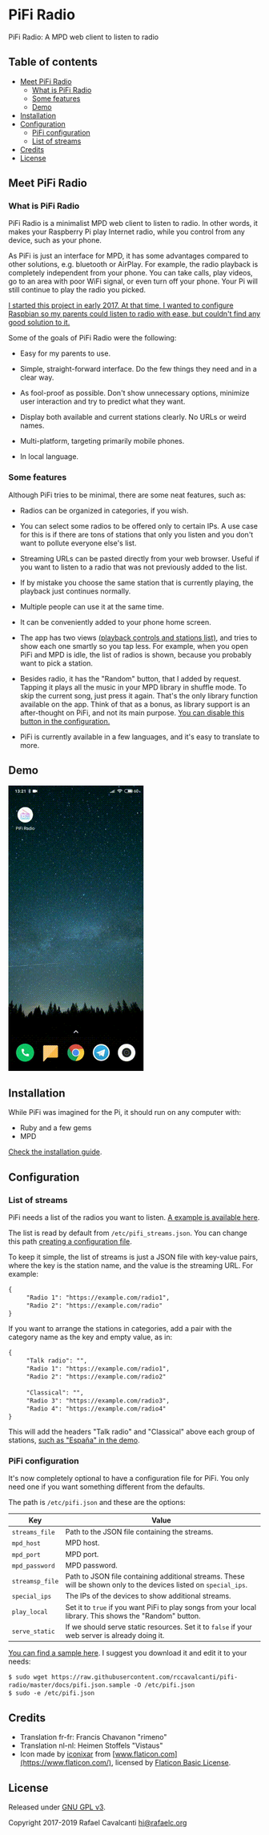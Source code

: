 # PiFi Radio

PiFi Radio: A MPD web client to listen to radio

## Table of contents

- [Meet PiFi Radio](#meet-pifi-radio)
  - [What is PiFi Radio](#what-is-pifi-radio)
  - [Some features](#some-features)
  - [Demo](#demo)
- [Installation](#installation)
- [Configuration](#configuration)
  - [PiFi configuration](#pifi-configuration)
  - [List of streams](#list-of-streams)
- [Credits](#credits)
- [License](#license)

## Meet PiFi Radio

### What is PiFi Radio

PiFi Radio is a minimalist MPD web client to listen to radio. In other words, it makes your Raspberry Pi play Internet radio, while you control from any device, such as your phone.

As PiFi is just an interface for MPD, it has some advantages compared to other solutions, e.g. bluetooth or AirPlay. For example, the radio playback is completely independent from your phone. You can take calls, play videos, go to an area with poor WiFi signal, or even turn off your phone. Your Pi will still continue to play the radio you picked.

[I started this project in early 2017. At that time, I wanted to configure Raspbian so my parents could listen to radio with ease, but couldn't find any good solution to it.](https://rafaelc.org/blog/the-motivation-for-pifi-radio/)

Some of the goals of PiFi Radio were the following:

- Easy for my parents to use.

- Simple, straight-forward interface. Do the few things they need and in a clear way.

- As fool-proof as possible. Don't show unnecessary options, minimize user interaction and try to predict what they want.

- Display both available and current stations clearly. No URLs or weird names.

- Multi-platform, targeting primarily mobile phones.

- In local language.

### Some features

Although PiFi tries to be minimal, there are some neat features, such as:

- Radios can be organized in categories, if you wish.

- You can select some radios to be offered only to certain IPs. A use case for this is if there are tons of stations that only you listen and you don't want to pollute everyone else's list.

- Streaming URLs can be pasted directly from your web browser. Useful if you want to listen to a radio that was not previously added to the list.

- If by mistake you choose the same station that is currently playing, the playback just continues normally.

- Multiple people can use it at the same time.

- It can be conveniently added to your phone home screen.

- The app has two views [(playback controls and stations list)](#demo), and tries to show each one smartly so you tap less. For example, when you open PiFi and MPD is idle, the list of radios is shown, because you probably want to pick a station.

- Besides radio, it has the "Random" button, that I added by request. Tapping it plays all the music in your MPD library in shuffle mode. To skip the current song, just press it again. That's the only library function available on the app. Think of that as a bonus, as library support is an after-thought on PiFi, and not its main purpose. [You can disable this button in the configuration.](#pifi-configuration)

- PiFi is currently available in a few languages, and it's easy to translate to more.

## Demo

![Video demo](docs/demo.gif)

## Installation

While PiFi was imagined for the Pi, it should run on any computer with:

- Ruby and a few gems
- MPD

[Check the installation guide](INSTALL.md).

## Configuration

### List of streams

PiFi needs a list of the radios you want to listen. [A example is available here](docs/pifi_streams.json).

The list is read by default from `/etc/pifi_streams.json`. You can change this path [creating a configuration file](#pifi-configuration).

To keep it simple, the list of streams is just a JSON file with key-value pairs, where the key is the station name, and the value is the streaming URL. For example:

    {
         "Radio 1": "https://example.com/radio1",
         "Radio 2": "https://example.com/radio"
    }

If you want to arrange the stations in categories, add a pair with the category name as the key and empty value, as in:

    {
         "Talk radio": "",
         "Radio 1": "https://example.com/radio1",
         "Radio 2": "https://example.com/radio2"

         "Classical": "",
         "Radio 3": "https://example.com/radio3",
         "Radio 4": "https://example.com/radio4"
    }

This will add the headers "Talk radio" and "Classical" above each group of stations, [such as "España" in the demo](#demo).

### PiFi configuration

It's now completely optional to have a configuration file for PiFi. You only need one if you want something different from the defaults.

The path is `/etc/pifi.json` and these are the options:

| Key             | Value                                                                                                             |
| --------------- | ----------------------------------------------------------------------------------------------------------------- |
| `streams_file`  | Path to the JSON file containing the streams.                                                                     |
| `mpd_host`      | MPD host.                                                                                                         |
| `mpd_port`      | MPD port.                                                                                                         |
| `mpd_password`  | MPD password.                                                                                                     |
| `streamsp_file` | Path to JSON file containing additional streams. These will be shown only to the devices listed on `special_ips`. |
| `special_ips`   | The IPs of the devices to show additional streams.                                                                |
| `play_local`    | Set it to `true` if you want PiFi to play songs from your local library. This shows the "Random" button.          |
| `serve_static`  | If we should serve static resources. Set it to `false` if your web server is already doing it.                    |

[You can find a sample here](docs/pifi.json.sample). I suggest you download it and edit it to your needs:

```
$ sudo wget https://raw.githubusercontent.com/rccavalcanti/pifi-radio/master/docs/pifi.json.sample -O /etc/pifi.json
$ sudo -e /etc/pifi.json
```

## Credits

- Translation fr-fr: Francis Chavanon "rimeno"
- Translation nl-nl: Heimen Stoffels "Vistaus"
- Icon made by [iconixar](https://www.flaticon.com/authors/iconixar) from [www.flaticon.com](https://www.flaticon.com/), licensed by [Flaticon Basic License](docs/icon/license.pdf).

## License

Released under [GNU GPL v3](LICENSE).

Copyright 2017-2019 Rafael Cavalcanti <hi@rafaelc.org>
